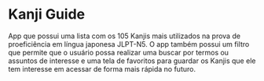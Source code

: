 # Kanji Guide
 App que possui uma lista com os 105 Kanjis mais utilizados na prova de proeficiência em língua japonesa JLPT-N5.
 O app também possui um filtro que permite que o usuário possa realizar uma buscar por termos ou assuntos de interesse e uma tela de favoritos para guardar os Kanjis que ele tem interesse em acessar de forma mais rápida no futuro.
